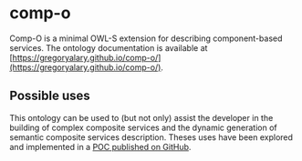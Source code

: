 # comp-o

Comp-O is a minimal OWL-S extension for describing component-based services.
The ontology documentation is available at [https://gregoryalary.github.io/comp-o/](https://gregoryalary.github.io/comp-o/).

## Possible uses

This ontology can be used to (but not only) assist the developer in the building of complex composite services and the dynamic generation of semantic composite services description.
Theses uses have been explored and implemented in a [POC published on GitHub](https://github.com/gregoryalary/comp-o-poc).
